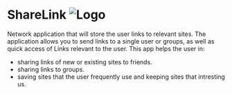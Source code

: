 # ShareLink ![Logo](http://upng.co.il/uploads/bbd88ec719a0e1076d3b6b236f8efe4e.png)


Network application that will store the user links to relevant sites. The application allows you to send links to a single user or groups, as well as quick access of Links relevant to the user.
This app helps the user in:
- sharing links of new or existing sites to friends.
- sharing links to groups.
- saving sites that the user frequently use and keeping sites that intresting us.

# 
